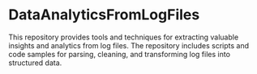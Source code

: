 # DataAnalyticsFromLogFiles
This repository provides tools and techniques for extracting valuable insights and analytics from log files. The repository includes scripts and code samples for parsing, cleaning, and transforming log files into structured data.
